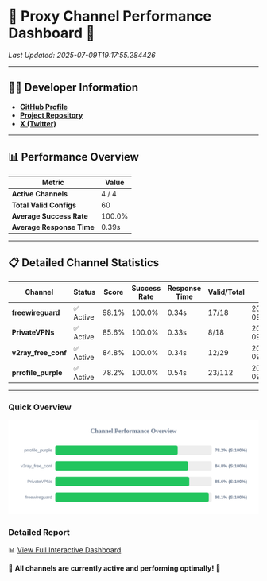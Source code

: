 # 🌟 Proxy Channel Performance Dashboard 🌟

_Last Updated: 2025-07-09T19:17:55.284426_

---

## 👩‍💻 Developer Information

- **[GitHub Profile](https://github.com/4n0nymou3)**  
- **[Project Repository](https://github.com/4n0nymou3/multi-proxy-config-fetcher)**  
- **[X (Twitter)](https://x.com/4n0nymou3)**  

---

## 📊 Performance Overview

| Metric                | Value       |
|-----------------------|-------------|
| **Active Channels**   | 4 / 4       |
| **Total Valid Configs** | 60          |
| **Average Success Rate** | 100.0%      |
| **Average Response Time** | 0.39s       |

---

## 📋 Detailed Channel Statistics

| Channel          | Status     | Score  | Success Rate | Response Time | Valid/Total | Last Success               |
|------------------|------------|--------|--------------|---------------|-------------|----------------------------|
| **freewireguard**  | ✅ Active  | 98.1%  | 100.0% | 0.34s         | 17/18       | 2025-07-09T19:17:55.282639 |
| **PrivateVPNs**  | ✅ Active  | 85.6%  | 100.0% | 0.33s         | 8/18       | 2025-07-09T19:17:54.911376 |
| **v2ray_free_conf**  | ✅ Active  | 84.8%  | 100.0% | 0.34s         | 12/29       | 2025-07-09T19:17:54.544677 |
| **prrofile_purple**  | ✅ Active  | 78.2%  | 100.0% | 0.54s         | 23/112       | 2025-07-09T19:17:54.022289 |

---

### Quick Overview
<div align="center">
  <a href="https://raw.githubusercontent.com/nullluser/NullRepo/refs/heads/main/assets/channel_stats_chart.svg">
    <img src="https://raw.githubusercontent.com/nullluser/NullRepo/refs/heads/main/assets/channel_stats_chart.svg" alt="Source Performance Statistics" width="800">
  </a>
</div>

### Detailed Report
📊 [View Full Interactive Dashboard](https://htmlpreview.github.io/?https://github.com/nullluser/NullRepo/blob/main/assets/performance_report.html)

🎉 **All channels are currently active and performing optimally!** 🎉
